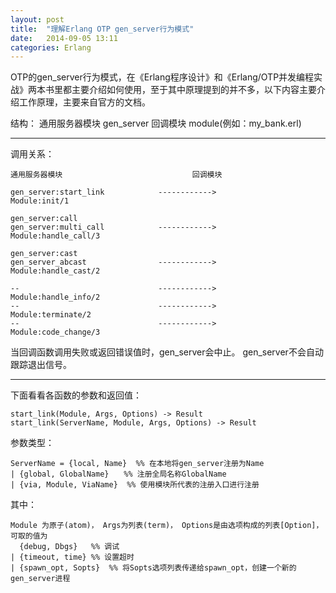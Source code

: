 ```yaml
---
layout: post
title:  "理解Erlang OTP gen_server行为模式"
date:   2014-09-05 13:11
categories: Erlang
---
```




OTP的gen_server行为模式，在《Erlang程序设计》和《Erlang/OTP并发编程实战》两本书里都主要介绍如何使用，至于其中原理提到的并不多，以下内容主要介绍工作原理，主要来自官方的文档。

结构：
	 通用服务器模块 gen_server
	 回调模块 module(例如：my_bank.erl)

_ _ _

调用关系：

	通用服务器模块								回调模块

	gen_server:start_link            ------------>             Module:init/1

	gen_server:call
	gen_server:multi_call            ------------>             Module:handle_call/3

	gen_server:cast
	gen_server_abcast                ------------>             Module:handle_cast/2

	--                               ------------>             Module:handle_info/2
	--                               ------------>             Module:terminate/2
	--                               ------------>             Module:code_change/3

 当回调函数调用失败或返回错误值时，gen_server会中止。
 gen_server不会自动跟踪退出信号。
_ _ _

下面看看各函数的参数和返回值：
```
start_link(Module, Args, Options) -> Result
start_link(ServerName, Module, Args, Options) -> Result
```
参数类型：

    ServerName = {local, Name}  %% 在本地将gen_server注册为Name
	| {global, GlobalName}　　%% 注册全局名称GlobalName
	| {via, Module, ViaName}  %% 使用模块所代表的注册入口进行注册

其中：

    Module 为原子(atom)， Args为列表(term)， Options是由选项构成的列表[Option]，
	可取的值为 
	  {debug, Dbgs}   %% 调试
	| {timeout, time} %% 设置超时
	| {spawn_opt, Sopts}  %% 将Sopts选项列表传递给spawn_opt，创建一个新的gen_server进程


	

